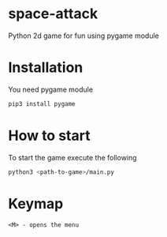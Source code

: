 # space-attack
Python 2d game for fun using pygame module

# Installation

You need pygame module
```bash
pip3 install pygame
```

# How to start
To start the game execute the following

```bash
python3 <path-to-game>/main.py
```

# Keymap
```
<M> - opens the menu
```